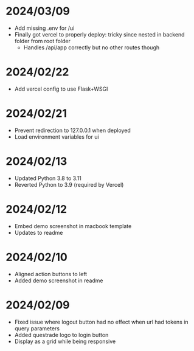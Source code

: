 # 2024/03/09

- Add missing .env for /ui
- Finally got vercel to properly deploy: tricky since nested in backend folder from root folder
  - Handles /api/app correctly but no other routes though

# 2024/02/22

- Add vercel config to use Flask+WSGI

# 2024/02/21

- Prevent redirection to 127.0.0.1 when deployed
- Load environment variables for ui

# 2024/02/13

- Updated Python 3.8 to 3.11
- Reverted Python to 3.9 (required by Vercel)

# 2024/02/12

- Embed demo screenshot in macbook template
- Updates to readme

# 2024/02/10

- Aligned action buttons to left
- Added demo screenshot in readme

# 2024/02/09

- Fixed issue where logout button had no effect when url had tokens in query parameters
- Added questrade logo to login button
- Display as a grid while being responsive
